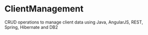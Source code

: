 # ClientManagement

CRUD operations to manage client data using Java, AngularJS, REST, Spring, Hibernate and DB2
